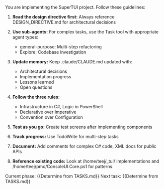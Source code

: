 You are implementing the SuperTUI project. Follow these guidelines:

1. **Read the design directive first:** Always reference DESIGN_DIRECTIVE.md for architectural decisions

2. **Use sub-agents:** For complex tasks, use the Task tool with appropriate agent types:
   - general-purpose: Multi-step refactoring
   - Explore: Codebase investigation

3. **Update memory:** Keep .claude/CLAUDE.md updated with:
   - Architectural decisions
   - Implementation progress
   - Lessons learned
   - Open questions

4. **Follow the three rules:**
   - Infrastructure in C#, Logic in PowerShell
   - Declarative over Imperative
   - Convention over Configuration

5. **Test as you go:** Create test screens after implementing components

6. **Track progress:** Use TodoWrite for multi-step tasks

7. **Document:** Add comments for complex C# code, XML docs for public APIs

8. **Reference existing code:** Look at /home/teej/_tui/ implementations and /home/teej/pmc/ConsoleUI.Core.ps1 for patterns

Current phase: {{Determine from TASKS.md}}
Next task: {{Determine from TASKS.md}}

